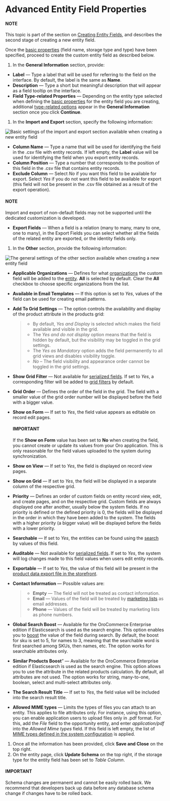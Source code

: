 <a id="admin-guide-create-entity-fields-advanced"></a>

# Advanced Entity Field Properties

#### NOTE
This topic is part of the section on [Creating Entity Fields](index.md#admin-guide-create-entity-fields), and describes the second stage of creating a new entity field.

Once the [basic properties](entity-fields-basic-properties.md#admin-guide-create-entity-fields-basic) (field name, storage type and type) have been specified, proceed to create the custom entity field as described below.

1. In the **General Information** section, provide:

* **Label** — Type a label that will be used for referring to the field on the interface. By default, the label is the same as **Name**.
* **Description** — Type a short but meaningful description that will appear as a field tooltip on the interface.
* **Field Type-related Properties** — Depending on the entity type selected when defining the [basic properties](entity-fields-basic-properties.md#admin-guide-create-entity-fields-basic) for the entity field you are creating, additional [type-related options](entity-field-type-related-properties.md#admin-guide-create-entity-fields-type-related) appear in the **General Information** section once you click **Continue**.

1. In the **Import and Export** section, specify the following information:

![Basic settings of the import and export section available when creating a new entity field](user/img/system/entity_management/entity_field_import_and_export.png)
* **Column Name** — Type a name that will be used for identifying the field in the .csv file with entity records. If left empty, the **Label** value will be used for identifying the field when you export entity records.
* **Column Position** — Type a number that corresponds to the position of this field in the .csv file that contains entity records.
* **Exclude Column** — Select *No* if you want this field to be available for export. Select *Yes* if you do not want this field to be available for export (this field will not be present in the .csv file obtained as a result of the export operation).

#### NOTE
Import and export of non-default fields may not be supported until the dedicated customization is developed.

* **Export Fields** — When a field is a relation (many to many, many to one, one to many), in the Export Fields you can select whether all the fields of the related entity are exported, or the identity fields only.

1. In the **Other** section, provide the following information:

![The general settings of the other section available when creating a new entity field](user/img/system/entity_management/entity_field_other.png)
* **Applicable Organizations** — Defines for what [organizations](../../../../glossary.md#term-Organization) the custom field will be added to the [entity](../../../../glossary.md#term-Entity). **All** is selected by default. Clear the **All** checkbox to choose specific organizations from the list.
* **Available in Email Templates** — If this option is set to *Yes*, values of the field can be used for creating email patterns.
* **Add To Grid Settings** — The option controls the availability and display of the product attribute in the products grid:
  > * By default, *Yes and Display* is selected which makes the field available and visible in the grid.
  > * The *Yes and do not display* option means that the field is hidden by default, but the visibility may be toggled in the grid settings.
  > * The *Yes as Mandatory* option adds the field permanently to all grid views and disables visibility toggle.
  > * *No* – The field visibility and appearance order cannot be toggled in the grid settings.
* **Show Grid Filter** — Not available for [serialized fields](../../../../../backend/entities/extend-entities/serialized-fields.md#book-entities-extended-entities-serialized-fields). If set to *Yes*, a corresponding filter will be added to [grid filters](../../../getting-started/navigation/record-tables.md#doc-grids-actions-filters) by default.
* **Grid Order** — Defines the order of the field in the grid. The field with a smaller value of the grid order number will be displayed before the field with a bigger value.
* **Show on Form** — If set to *Yes*, the field value appears as editable on record edit pages.

  #### IMPORTANT
  If the **Show on Form** value has been set to **No** when creating the field, you cannot create or update its values from your Oro application. This is only reasonable for the field values uploaded to the system during synchronization.
* **Show on View** — If set to *Yes*, the field is displayed on record view pages.
* **Show on Grid** — If set to *Yes*, the field will be displayed in a separate column of the respective grid.
* **Priority** — Defines an order of custom fields on entity record view, edit, and create pages, and on the respective grid. Custom fields are always displayed one after another, usually below the system fields. If no priority is defined or the defined priority is 0, the fields will be displayed in the order in which they have been added to the system. The fields with a higher priority (a bigger value) will be displayed before the fields with a lower priority.
* **Searchable** — If set to *Yes*, the entities can be found using the [search](../../../../concept-guides/catalog-promotions/search/index.md#user-guide-getting-started-search) by values of this field.
* **Auditable** — Not available for [serialized fields](../../../../../backend/entities/extend-entities/serialized-fields.md#book-entities-extended-entities-serialized-fields). If set to *Yes*, the system will log changes made to this field values when users edit entity records.
* **Exportable** — If set to *Yes*, the value of this field will be present in the [product data export file in the storefront](../../configuration/commerce/product/global-customer-settings.md#sys-commerce-product-customer-settings).
* **Contact Information** — Possible values are:
  > * **Empty** — The field will not be treated as contact information.
  > * **Email** — Values of the field will be treated by [marketing lists](../../../marketing/marketing-lists/index.md#user-guide-marketing-lists) as email addresses.
  > * **Phone** — Values of the field will be treated by marketing lists as phone numbers.
* **Global Search Boost** — Available for the OroCommerce Enterprise edition if Elasticsearch is used as the search engine. This option enables you to [boost](../../../../../bundles/commerce/WebsiteElasticSearchBundle/attributes-boost.md#bundle-docs-commerce-website-elastic-search-bundle-attributes-boost) the value of the field during search. By default, the boost for sku is set to 5, for names to 3, meaning that the searchable word is first searched among SKUs, then names, etc. The option works for searchable attributes only.
* **Similar Products Boost**” — Available for the OroCommerce Enterprise edition if Elasticsearch is used as the search engine. This option allows you to use the attribute in the related products calculation. By default, all attributes are not used. The option works for string, many-to-one, boolean, select and multi-select attributes only.
* **The Search Result Title** — If set to *Yes*, the field value will be included into the search result title.
* **Allowed MIME types** — Limits the types of files you can attach to an entity. This applies to file attributes only. For instance, using this option, you can enable application users to upload files only in .pdf format. For this, add the *File* field to the opportunity entity, and enter *application/pdf* into the *Allowed Mime types* field. If this field is left empty, the list of [MIME types defined in the system configuration](../../configuration/system/general-setup/upload.md#admin-configuration-upload-settings) is applied.

1. Once all the information has been provided, click **Save and Close** on the top right.
2. On the entity page, click **Update Schema** on the top right, if the storage type for the entity field has been set to *Table Column*.

#### IMPORTANT
Schema changes are permanent and cannot be easily rolled back. We recommend that developers back up data before any database schema change if changes have to be rolled back.
